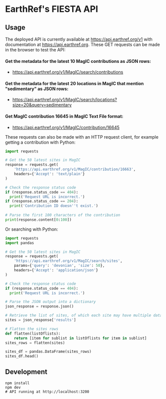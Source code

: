# EarthRef's FIESTA API

## Usage

The deployed API is currently available at https://api.earthref.org/v1 with documentation at https://api.earthref.org. These GET requests can be made in the browser to test the API:

#### Get the metadata for the latest 10 MagIC contributions as JSON rows:
- https://api.earthref.org/v1/MagIC/search/contributions

#### Get the metadata for the latest 20 locations in MagIC that mention "sedimentary" as JSON rows:
- https://api.earthref.org/v1/MagIC/search/locations?size=20&query=sedimentary

#### Get MagIC contribution 16645 in MagIC Text File format:
- https://api.earthref.org/v1/MagIC/contribution/16645

These requests can also be made with an HTTP request client, for example getting a contribution with Python:
```python
import requests

# Get the 50 latest sites in MagIC
response = requests.get(
    'https://api.earthref.org/v1/MagIC/contribution/16663',
    headers={'Accept': 'text/plain'}
)

# Check the response status code
if (response.status_code == 404):
  print('Request URL is incorrect.')
if (response.status_code == 204):
  print('Contribution ID doesn''t exist.')
  
# Parse the first 100 characters of the contribution
print(response.content[0:100])
```
Or searching with Python:
```python
import requests
import pandas

# Get the 50 latest sites in MagIC
response = requests.get(
    'https://api.earthref.org/v1/MagIC/search/sites',
    params={'query': 'devonian', 'size': 50},
    headers={'Accept': 'application/json'}
)

# Check the response status code
if (response.status_code == 404):
  print('Request URL is incorrect.')

# Parse the JSON output into a dictionary
json_response = response.json()

# Retrieve the list of sites, of which each site may have multiple data rows
sites = json_response['results']

# Flatten the sites rows
def flatten(listOflists):
    return [item for sublist in listOflists for item in sublist]
sites_rows = flatten(sites)

sites_df = pandas.DataFrame(sites_rows)
sites_df.head()
```

## Development

```
npm install
npm dev
# API running at http://localhost:3200
```

